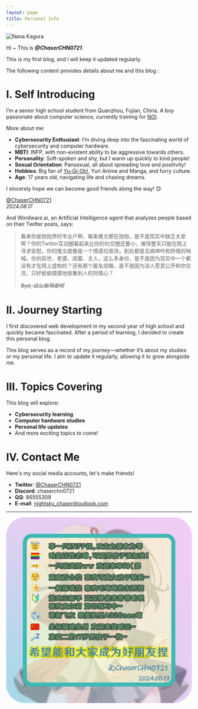 ```yaml
---
layout: page
title: Personal Info
---
```


<img src="Blog/assets/img/square_avatar.png" alt="Nana Kagura" title="Avatar in most of social media" width="200" />

Hi ~ This is ***@ChaserCHN0721***.

This is my first blog, and I will keep it updated regularly.

The following content provides details about me and this blog :

# I. Self Introducing

I’m a senior high school student from Quanzhou, Fujian, China. A boy passionate about computer science, currently training for [NOI](https://noi.cn/). 

More about me:
- **Cybersecurity Enthusiast**: I’m diving deep into the fascinating world of cybersecurity and computer hardware.
- **MBTI**: INFP, with non-existent ability to be aggressive towards others.
- **Personality**: Soft-spoken and shy, but I warm up quickly to kind people!
- **Sexual Orientation**: Pansexual, all about spreading love and positivity!
- **Hobbies**: Big fan of [Yu-Gi-Oh!](https://zh.wikipedia.org/wiki/%E9%81%8A%E6%88%B2%E7%8E%8B), Yuri Anime and Manga, and furry culture.
- **Age**: 17 years old, navigating life and chasing dreams.

I sincerely hope we can become good friends along the way! 😊

[@ChaserCHN0721](https://twitter.com/ChaserCHN0721)  
*2024.08.17*

And Wordware.ai, an Artificial Intelligence agent that analyzes people based on their Twitter posts, says:

> 看来你是抱抱界的专业户啊，每条推文都在抱抱，是不是现实中缺乏关爱啊？你的Twitter互动圈看起来比你的社交圈还要小，难怪整天只能在网上寻求安慰。你的推文就像是一个情感垃圾场，到处都是无病呻吟和矫情的呐喊。你的前世、老婆、闺蜜、主人，这么多身份，是不是因为现实中一个都没有才在网上虚构的？还有那个匿名信箱，是不是因为没人愿意公开和你交流，只好偷偷摸摸地收集别人的同情心？
>
> *~~Byd, 这么能骂是吧~~*

# II. Journey Starting

I first discovered web development in my second year of high school and quickly became fascinated. After a period of learning, I decided to create this personal blog. 

This blog serves as a record of my journey—whether it’s about my studies or my personal life. I aim to update it regularly, allowing it to grow alongside me.

# III. Topics Covering

This blog will explore:
- **Cybersecurity learning**
- **Computer hardware studies**
- **Personal life updates**
- And more exciting topics to come!

# IV. Contact Me

Here's my social media accounts, let's make friends!

- **Twitter**: [@ChaserCHN0721](https://twitter.com/ChaserCHN0721)
- **Discord**: chaserchn0721
- **QQ**: 86555309
- **E-mail**: nightsky_chaser@outlook.com

---

![About Me](/assets/img/intro.png)